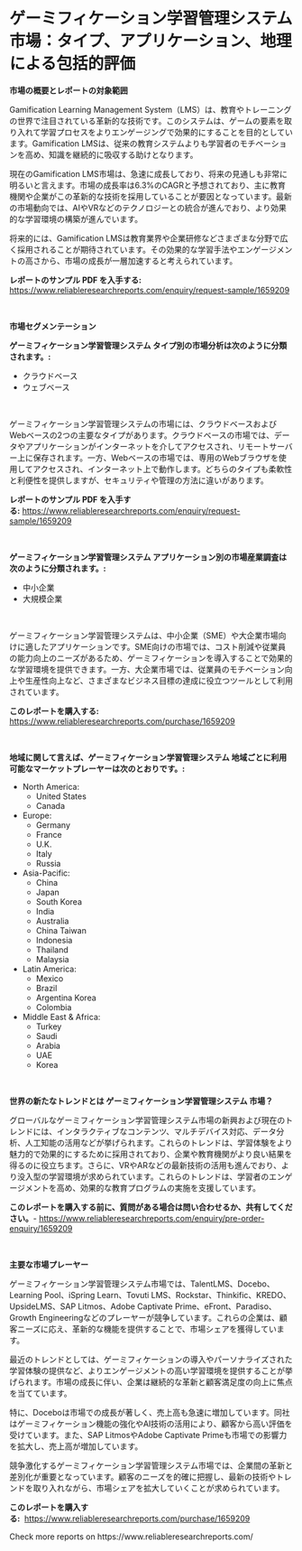 <p><h1>ゲーミフィケーション学習管理システム市場：タイプ、アプリケーション、地理による包括的評価</h1></p><p><strong>市場の概要とレポートの対象範囲</strong></p>
<p><p>Gamification Learning Management System（LMS）は、教育やトレーニングの世界で注目されている革新的な技術です。このシステムは、ゲームの要素を取り入れて学習プロセスをよりエンゲージングで効果的にすることを目的としています。Gamification LMSは、従来の教育システムよりも学習者のモチベーションを高め、知識を継続的に吸収する助けとなります。</p><p>現在のGamification LMS市場は、急速に成長しており、将来の見通しも非常に明るいと言えます。市場の成長率は6.3%のCAGRと予想されており、主に教育機関や企業がこの革新的な技術を採用していることが要因となっています。最新の市場動向では、AIやVRなどのテクノロジーとの統合が進んでおり、より効果的な学習環境の構築が進んでいます。</p><p>将来的には、Gamification LMSは教育業界や企業研修などさまざまな分野で広く採用されることが期待されています。その効果的な学習手法やエンゲージメントの高さから、市場の成長が一層加速すると考えられています。</p></p>
<p><strong>レポートのサンプル PDF を入手する:</strong> <a href="https://www.reliableresearchreports.com/enquiry/request-sample/1659209">https://www.reliableresearchreports.com/enquiry/request-sample/1659209</a></p>
<p>&nbsp;</p>
<p><strong>市場セグメンテーション</strong></p>
<p><strong>ゲーミフィケーション学習管理システム タイプ別の市場分析は次のように分類されます。:</strong></p>
<p><ul><li>クラウドベース</li><li>ウェブベース</li></ul></p>
<p>&nbsp;</p>
<p><p>ゲーミフィケーション学習管理システムの市場には、クラウドベースおよびWebベースの2つの主要なタイプがあります。クラウドベースの市場では、データやアプリケーションがインターネットを介してアクセスされ、リモートサーバー上に保存されます。一方、Webベースの市場では、専用のWebブラウザを使用してアクセスされ、インターネット上で動作します。どちらのタイプも柔軟性と利便性を提供しますが、セキュリティや管理の方法に違いがあります。</p></p>
<p><strong>レポートのサンプル PDF を入手する:</strong>&nbsp;<a href="https://www.reliableresearchreports.com/enquiry/request-sample/1659209">https://www.reliableresearchreports.com/enquiry/request-sample/1659209</a></p>
<p>&nbsp;</p>
<p><strong> ゲーミフィケーション学習管理システム アプリケーション別の市場産業調査は次のように分類されます。:</strong></p>
<p><ul><li>中小企業</li><li>大規模企業</li></ul></p>
<p>&nbsp;</p>
<p><p>ゲーミフィケーション学習管理システムは、中小企業（SME）や大企業市場向けに適したアプリケーションです。SME向けの市場では、コスト削減や従業員の能力向上のニーズがあるため、ゲーミフィケーションを導入することで効果的な学習環境を提供できます。一方、大企業市場では、従業員のモチベーション向上や生産性向上など、さまざまなビジネス目標の達成に役立つツールとして利用されています。</p></p>
<p><strong>このレポートを購入する:</strong>&nbsp; <a href="https://www.reliableresearchreports.com/purchase/1659209">https://www.reliableresearchreports.com/purchase/1659209</a></p>
<p>&nbsp;</p>
<p><strong>地域に関して言えば、ゲーミフィケーション学習管理システム 地域ごとに利用可能なマーケットプレーヤーは次のとおりです。:</strong></p>
<p><ul>
    <li>
        North America:
        <ul>
            <li>United States</li>
            <li>Canada</li>
        </ul>
    </li>
    <li>
        Europe:
        <ul>
            <li>Germany</li>
            <li>France</li>
            <li>U.K.</li>
            <li>Italy</li>
            <li>Russia</li>
        </ul>
    </li>
    <li>
        Asia-Pacific:
        <ul>
            <li>China</li>
            <li>Japan</li>
            <li>South Korea</li>
            <li>India</li>
            <li>Australia</li>
            <li>China Taiwan</li>
            <li>Indonesia</li>
            <li>Thailand</li>
            <li>Malaysia</li>
        </ul>
    </li>
    <li>
        Latin America:
        <ul>
            <li>Mexico</li>
            <li>Brazil</li>
            <li>Argentina Korea</li>
            <li>Colombia</li>
        </ul>
    </li>
    <li>
        Middle East & Africa:
        <ul>
            <li>Turkey</li>
            <li>Saudi</li>
            <li>Arabia</li>
            <li>UAE</li>
            <li>Korea</li>
        </ul>
    </li>
    </ul></p>
<p>&nbsp;</p>
<p><strong>世界の新たなトレンドとは ゲーミフィケーション学習管理システム 市場？</strong></p>
<p><p>グローバルなゲーミフィケーション学習管理システム市場の新興および現在のトレンドには、インタラクティブなコンテンツ、マルチデバイス対応、データ分析、人工知能の活用などが挙げられます。これらのトレンドは、学習体験をより魅力的で効果的にするために採用されており、企業や教育機関がより良い結果を得るのに役立ちます。さらに、VRやARなどの最新技術の活用も進んでおり、より没入型の学習環境が求められています。これらのトレンドは、学習者のエンゲージメントを高め、効果的な教育プログラムの実施を支援しています。</p></p>
<p><strong>このレポートを購入する前に、質問がある場合は問い合わせるか、共有してください。</strong>- <a href="https://www.reliableresearchreports.com/enquiry/pre-order-enquiry/1659209">https://www.reliableresearchreports.com/enquiry/pre-order-enquiry/1659209</a></p>
<p>&nbsp;</p>
<p><strong>主要な市場プレーヤー</strong></p>
<p><p>ゲーミフィケーション学習管理システム市場では、TalentLMS、Docebo、Learning Pool、iSpring Learn、Tovuti LMS、Rockstar、Thinkific、KREDO、UpsideLMS、SAP Litmos、Adobe Captivate Prime、eFront、Paradiso、Growth Engineeringなどのプレーヤーが競争しています。これらの企業は、顧客ニーズに応え、革新的な機能を提供することで、市場シェアを獲得しています。</p><p>最近のトレンドとしては、ゲーミフィケーションの導入やパーソナライズされた学習体験の提供など、よりエンゲージメントの高い学習環境を提供することが挙げられます。市場の成長に伴い、企業は継続的な革新と顧客満足度の向上に焦点を当てています。</p><p>特に、Doceboは市場での成長が著しく、売上高も急速に増加しています。同社はゲーミフィケーション機能の強化やAI技術の活用により、顧客から高い評価を受けています。また、SAP LitmosやAdobe Captivate Primeも市場での影響力を拡大し、売上高が増加しています。</p><p>競争激化するゲーミフィケーション学習管理システム市場では、企業間の革新と差別化が重要となっています。顧客のニーズを的確に把握し、最新の技術やトレンドを取り入れながら、市場シェアを拡大していくことが求められています。</p></p>
<p><strong>このレポートを購入する:</strong>&nbsp;&nbsp;<a href="https://www.reliableresearchreports.com/purchase/1659209">https://www.reliableresearchreports.com/purchase/1659209</a></p>
<p>Check more reports on https://www.reliableresearchreports.com/</p>